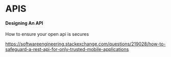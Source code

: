 # APIS

#### Designing An API

How to ensure your open api is secures

https://softwareengineering.stackexchange.com/questions/219028/how-to-safeguard-a-rest-api-for-only-trusted-mobile-applications